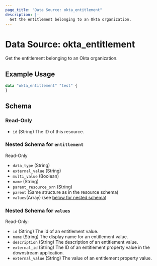 ```yaml
---
page_title: "Data Source: okta_entitlement"
description: |-
  Get the entitlement belonging to an Okta organization.
---
```


# Data Source: okta_entitlement

Get the entitlement belonging to an Okta organization.

## Example Usage

```terraform
data "okta_entitlement" "test" {
}
```

<!-- schema generated by tfplugindocs -->
## Schema

### Read-Only
- `id` (String) The ID of this resource.

<a id="nestedatt--brands"></a>
### Nested Schema for `entitlement`

Read-Only

- `data_type` (String)
- `external_value` (String)
- `multi_value` (Boolean)
- `name` (String)
- `parent_resource_orn` (String)
- `parent` (Same structure as in the resource schema)
- `values`(Array) (see [below for nested schema](#nestedblock----values))

<a id="nestedblock--values"></a>
### Nested Schema for `values`
Read-Only:
- `id` (String) The id of an entitlement value.
- `name` (String) The display name for an entitlement value.
- `description` (String) The description of an entitlement value.
- `external_id` (String) The ID of an entitlement property value in the downstream application.
- `external_value` (String) The value of an entitlement property value.
